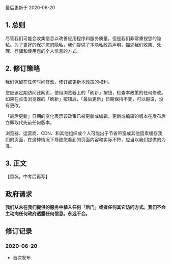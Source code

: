 <div class="message"><div class="message-body">最后更新于 2020-06-20</div></div>

## 1. 总则

尽管我们可能会收集信息以改善应用程序和服务质量，但是我们非常重视您的隐私。为了更好的保护您的隐私，我们提供了本隐私政策声明，描述我们收集、处理、存储和使用您的个人信息的方式。

## 2. 修订策略

我们保留在任何时间修改，修订或更新本政策的权利。

<div class="message is-warning"><div class="message-body">
<p>您应该定期访问此网页，使用浏览器上的「刷新」按钮，检查本政策的任何修改。如果在点击浏览器的「刷新」按钮后，「最后更新」日期保持不变，可以假设，没有更改。</p>
</div></div>

「最后更新」日期的变化表示该政策已被更新或编辑，更新或编辑的版本在发布后立即取代先前任何版本。

浏览器、运营商、CDN、和其他组织或个人可能出于节省带宽或其他因素缓存我们的页面，在这种情况下导致您看到的页面内容和实际不符，应当以我们提供的为准。

## 3. 正文


【留坑，中考后再写】

## 政府请求

<div class="message is-success"><div class="message-body">
<p><strong>我们从未在我们提供的服务中植入任何「后门」或者任何其它访问方式。我们不会主动向任何政府透露任何信息。永远不会。</strong></p>
</div></div>

## 修订记录

### 2020-06-20

- 首次发布
